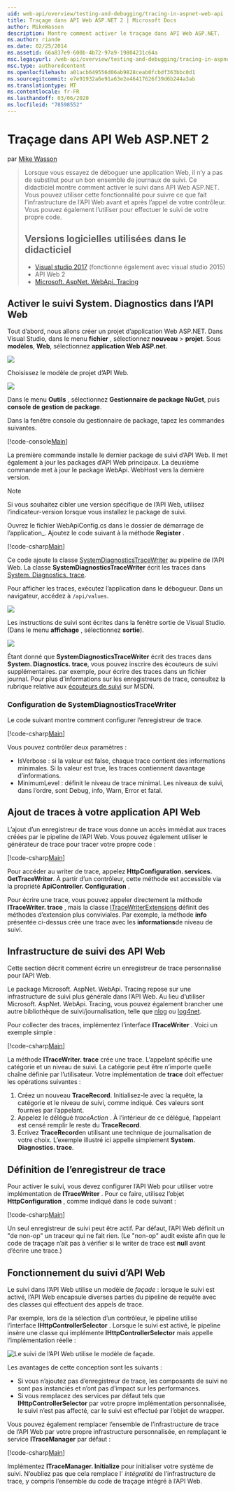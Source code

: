 ```yaml
---
uid: web-api/overview/testing-and-debugging/tracing-in-aspnet-web-api
title: Traçage dans API Web ASP.NET 2 | Microsoft Docs
author: MikeWasson
description: Montre comment activer le traçage dans API Web ASP.NET.
ms.author: riande
ms.date: 02/25/2014
ms.assetid: 66a837e9-600b-4b72-97a9-19804231c64a
msc.legacyurl: /web-api/overview/testing-and-debugging/tracing-in-aspnet-web-api
msc.type: authoredcontent
ms.openlocfilehash: a01acb649556d06ab9828ceab0fcbdf363bbc0d1
ms.sourcegitcommit: e7e91932a6e91a63e2e46417626f39d6b244a3ab
ms.translationtype: MT
ms.contentlocale: fr-FR
ms.lasthandoff: 03/06/2020
ms.locfileid: "78598552"
---
```

# <a name="tracing-in-aspnet-web-api-2"></a>Traçage dans API Web ASP.NET 2

par [Mike Wasson](https://github.com/MikeWasson)

> Lorsque vous essayez de déboguer une application Web, il n’y a pas de substitut pour un bon ensemble de journaux de suivi. Ce didacticiel montre comment activer le suivi dans API Web ASP.NET. Vous pouvez utiliser cette fonctionnalité pour suivre ce que fait l’infrastructure de l’API Web avant et après l’appel de votre contrôleur. Vous pouvez également l’utiliser pour effectuer le suivi de votre propre code.
>
> ## <a name="software-versions-used-in-the-tutorial"></a>Versions logicielles utilisées dans le didacticiel
>
> - [Visual studio 2017](https://visualstudio.microsoft.com/downloads/?utm_medium=microsoft&utm_source=docs.microsoft.com&utm_campaign=button+cta&utm_content=download+vs2017) (fonctionne également avec visual studio 2015)
> - API Web 2
> - [Microsoft. AspNet. WebApi. Tracing](http://www.nuget.org/packages/Microsoft.AspNet.WebApi.Tracing)

## <a name="enable-systemdiagnostics-tracing-in-web-api"></a>Activer le suivi System. Diagnostics dans l’API Web

Tout d’abord, nous allons créer un projet d’application Web ASP.NET. Dans Visual Studio, dans le menu **fichier** , sélectionnez **nouveau** > **projet**. Sous **modèles**, **Web**, sélectionnez **application Web ASP.net**.

[![](tracing-in-aspnet-web-api/_static/image2.png)](tracing-in-aspnet-web-api/_static/image1.png)

Choisissez le modèle de projet d’API Web.

[![](tracing-in-aspnet-web-api/_static/image4.png)](tracing-in-aspnet-web-api/_static/image3.png)

Dans le menu **Outils** , sélectionnez **Gestionnaire de package NuGet**, puis **console de gestion de package**.

Dans la fenêtre console du gestionnaire de package, tapez les commandes suivantes.

[!code-console[Main](tracing-in-aspnet-web-api/samples/sample1.cmd)]

La première commande installe le dernier package de suivi d’API Web. Il met également à jour les packages d’API Web principaux. La deuxième commande met à jour le package WebApi. WebHost vers la dernière version.

> [!NOTE]
> Si vous souhaitez cibler une version spécifique de l’API Web, utilisez l’indicateur-version lorsque vous installez le package de suivi.

Ouvrez le fichier WebApiConfig.cs dans le dossier de démarrage de l’application\_. Ajoutez le code suivant à la méthode **Register** .

[!code-csharp[Main](tracing-in-aspnet-web-api/samples/sample2.cs?highlight=6)]

Ce code ajoute la classe [SystemDiagnosticsTraceWriter](https://msdn.microsoft.com/library/system.web.http.tracing.systemdiagnosticstracewriter.aspx) au pipeline de l’API Web. La classe **SystemDiagnosticsTraceWriter** écrit les traces dans [System. Diagnostics. trace](https://msdn.microsoft.com/library/system.diagnostics.trace).

Pour afficher les traces, exécutez l’application dans le débogueur. Dans un navigateur, accédez à `/api/values`.

![](tracing-in-aspnet-web-api/_static/image5.png)

Les instructions de suivi sont écrites dans la fenêtre sortie de Visual Studio. (Dans le menu **affichage** , sélectionnez **sortie**).

[![](tracing-in-aspnet-web-api/_static/image7.png)](tracing-in-aspnet-web-api/_static/image6.png)

Étant donné que **SystemDiagnosticsTraceWriter** écrit des traces dans **System. Diagnostics. trace**, vous pouvez inscrire des écouteurs de suivi supplémentaires. par exemple, pour écrire des traces dans un fichier journal. Pour plus d’informations sur les enregistreurs de trace, consultez la rubrique relative aux [écouteurs de suivi](https://msdn.microsoft.com/library/4y5y10s7.aspx) sur MSDN.

### <a name="configuring-systemdiagnosticstracewriter"></a>Configuration de SystemDiagnosticsTraceWriter

Le code suivant montre comment configurer l’enregistreur de trace.

[!code-csharp[Main](tracing-in-aspnet-web-api/samples/sample3.cs)]

Vous pouvez contrôler deux paramètres :

- IsVerbose : si la valeur est false, chaque trace contient des informations minimales. Si la valeur est true, les traces contiennent davantage d’informations.
- MinimumLevel : définit le niveau de trace minimal. Les niveaux de suivi, dans l’ordre, sont Debug, info, Warn, Error et fatal.

## <a name="adding-traces-to-your-web-api-application"></a>Ajout de traces à votre application API Web

L’ajout d’un enregistreur de trace vous donne un accès immédiat aux traces créées par le pipeline de l’API Web. Vous pouvez également utiliser le générateur de trace pour tracer votre propre code :

[!code-csharp[Main](tracing-in-aspnet-web-api/samples/sample4.cs)]

Pour accéder au writer de trace, appelez **HttpConfiguration. services. GetTraceWriter**. À partir d’un contrôleur, cette méthode est accessible via la propriété **ApiController. Configuration** .

Pour écrire une trace, vous pouvez appeler directement la méthode **ITraceWriter. trace** , mais la classe [ITraceWriterExtensions](https://msdn.microsoft.com/library/system.web.http.tracing.itracewriterextensions.aspx) définit des méthodes d’extension plus conviviales. Par exemple, la méthode **info** présentée ci-dessus crée une trace avec les **informations**de niveau de suivi.

## <a name="web-api-tracing-infrastructure"></a>Infrastructure de suivi des API Web

Cette section décrit comment écrire un enregistreur de trace personnalisé pour l’API Web.

Le package Microsoft. AspNet. WebApi. Tracing repose sur une infrastructure de suivi plus générale dans l’API Web. Au lieu d’utiliser Microsoft. AspNet. WebApi. Tracing, vous pouvez également brancher une autre bibliothèque de suivi/journalisation, telle que [nlog](http://nlog-project.org/) ou [log4net](http://logging.apache.org/log4net/).

Pour collecter des traces, implémentez l’interface **ITraceWriter** . Voici un exemple simple :

[!code-csharp[Main](tracing-in-aspnet-web-api/samples/sample5.cs)]

La méthode **ITraceWriter. trace** crée une trace. L’appelant spécifie une catégorie et un niveau de suivi. La catégorie peut être n’importe quelle chaîne définie par l’utilisateur. Votre implémentation de **trace** doit effectuer les opérations suivantes :

1. Créez un nouveau **TraceRecord**. Initialisez-le avec la requête, la catégorie et le niveau de suivi, comme indiqué. Ces valeurs sont fournies par l’appelant.
2. Appelez le délégué *traceAction* . À l’intérieur de ce délégué, l’appelant est censé remplir le reste du **TraceRecord**.
3. Écrivez **TraceRecord**en utilisant une technique de journalisation de votre choix. L’exemple illustré ici appelle simplement **System. Diagnostics. trace**.

## <a name="setting-the-trace-writer"></a>Définition de l’enregistreur de trace

Pour activer le suivi, vous devez configurer l’API Web pour utiliser votre implémentation de **ITraceWriter** . Pour ce faire, utilisez l’objet **HttpConfiguration** , comme indiqué dans le code suivant :

[!code-csharp[Main](tracing-in-aspnet-web-api/samples/sample6.cs)]

Un seul enregistreur de suivi peut être actif. Par défaut, l’API Web définit un &quot;de non-op&quot; un traceur qui ne fait rien. (Le &quot;non-op&quot; audit existe afin que le code de traçage n’ait pas à vérifier si le writer de trace est **null** avant d’écrire une trace.)

## <a name="how-web-api-tracing-works"></a>Fonctionnement du suivi d’API Web

Le suivi dans l’API Web utilise un modèle de *façade* : lorsque le suivi est activé, l’API Web encapsule diverses parties du pipeline de requête avec des classes qui effectuent des appels de trace.

Par exemple, lors de la sélection d’un contrôleur, le pipeline utilise l’interface **IHttpControllerSelector** . Lorsque le suivi est activé, le pipeline insère une classe qui implémente **IHttpControllerSelector** mais appelle l’implémentation réelle :

![Le suivi de l’API Web utilise le modèle de façade.](tracing-in-aspnet-web-api/_static/image8.png)

Les avantages de cette conception sont les suivants :

- Si vous n’ajoutez pas d’enregistreur de trace, les composants de suivi ne sont pas instanciés et n’ont pas d’impact sur les performances.
- Si vous remplacez des services par défaut tels que **IHttpControllerSelector** par votre propre implémentation personnalisée, le suivi n’est pas affecté, car le suivi est effectué par l’objet de wrapper.

Vous pouvez également remplacer l’ensemble de l’infrastructure de trace de l’API Web par votre propre infrastructure personnalisée, en remplaçant le service **ITraceManager** par défaut :

[!code-csharp[Main](tracing-in-aspnet-web-api/samples/sample7.cs)]

Implémentez **ITraceManager. Initialize** pour initialiser votre système de suivi. N’oubliez pas que cela remplace l' *intégralité* de l’infrastructure de trace, y compris l’ensemble du code de traçage intégré à l’API Web.
